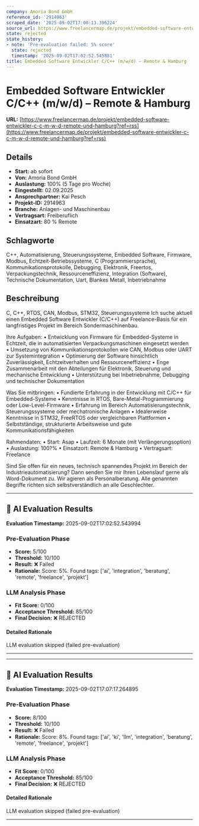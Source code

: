 ```yaml
---
company: Amoria Bond GmbH
reference_id: '2914963'
scraped_date: '2025-09-02T17:00:13.396224'
source_url: https://www.freelancermap.de/projekt/embedded-software-entwickler-c-c-m-w-d-remote-und-hamburg?ref=rss
state: rejected
state_history:
- note: 'Pre-evaluation failed: 5% score'
  state: rejected
  timestamp: '2025-09-02T17:02:52.545881'
title: Embedded Software Entwickler C/C++ (m/w/d) – Remote & Hamburg
---
```



# Embedded Software Entwickler C/C++ (m/w/d) – Remote & Hamburg
**URL:** [https://www.freelancermap.de/projekt/embedded-software-entwickler-c-c-m-w-d-remote-und-hamburg?ref=rss](https://www.freelancermap.de/projekt/embedded-software-entwickler-c-c-m-w-d-remote-und-hamburg?ref=rss)
## Details
- **Start:** ab sofort
- **Von:** Amoria Bond GmbH
- **Auslastung:** 100% (5 Tage pro Woche)
- **Eingestellt:** 02.09.2025
- **Ansprechpartner:** Kai Pesch
- **Projekt-ID:** 2914963
- **Branche:** Anlagen- und Maschinenbau
- **Vertragsart:** Freiberuflich
- **Einsatzart:** 80
                                                % Remote

## Schlagworte
C++, Automatisierung, Steuerungssysteme, Embedded Software, Firmware, Modbus, Echtzeit-Betriebssysteme, C (Programmiersprache), Kommunikationsprotokolle, Debugging, Elektronik, Freertos, Verpackungstechnik, Ressourceneffizienz, Integration (Software), Technische Dokumentation, Uart, Blankes Metall, Inbetriebnahme

## Beschreibung
C, C++, RTOS, CAN, Modbus, STM32, Steuerungssysteme
Ich suche aktuell einen Embedded Software Entwickler (C/C++) auf Freelance-Basis für ein langfristiges Projekt im Bereich Sondermaschinenbau.

Ihre Aufgaben:
• Entwicklung von Firmware für Embedded-Systeme in Echtzeit, die in automatisierten Verpackungsmaschinen eingesetzt werden
• Umsetzung von Kommunikationsprotokollen wie CAN, Modbus oder UART zur Systemintegration
• Optimierung der Software hinsichtlich Zuverlässigkeit, Echtzeitverhalten und Ressourceneffizienz
• Enge Zusammenarbeit mit den Abteilungen für Elektronik, Steuerung und mechanische Entwicklung
• Unterstützung bei Inbetriebnahme, Debugging und technischer Dokumentation

Was Sie mitbringen:
• Fundierte Erfahrung in der Entwicklung mit C/C++ für Embedded-Systeme
• Kenntnisse in RTOS, Bare-Metal-Programmierung oder Low-Level-Firmware
• Erfahrung im Bereich Automatisierungstechnik, Steuerungssysteme oder mechatronische Anlagen
• Idealerweise Kenntnisse in STM32, FreeRTOS oder vergleichbaren Plattformen
• Selbstständige, strukturierte Arbeitsweise und gute Kommunikationsfähigkeiten

Rahmendaten:
• Start: Asap
• Laufzeit: 6 Monate (mit Verlängerungsoption)
• Auslastung: 100?%
• Einsatzort: Remote & Hamburg
• Vertragsart: Freelance

Sind Sie offen für ein neues, technisch spannendes Projekt im Bereich der Industrieautomatisierung? Dann senden Sie mir Ihren Lebenslauf gerne als Word-Dokument zu.
Wir agieren als Personalberatung. Alle genannten Begriffe richten sich selbstverständlich an alle Geschlechter.

---

## 🤖 AI Evaluation Results

**Evaluation Timestamp:** 2025-09-02T17:02:52.543994

### Pre-Evaluation Phase
- **Score:** 5/100
- **Threshold:** 10/100
- **Result:** ❌ Failed
- **Rationale:** Score: 5%. Found tags: ['ai', 'integration', 'beratung', 'remote', 'freelance', 'projekt']

### LLM Analysis Phase
- **Fit Score:** 0/100
- **Acceptance Threshold:** 85/100
- **Final Decision:** ❌ REJECTED

#### Detailed Rationale
LLM evaluation skipped (failed pre-evaluation)

---


---

## 🤖 AI Evaluation Results

**Evaluation Timestamp:** 2025-09-02T17:07:17.264895

### Pre-Evaluation Phase
- **Score:** 8/100
- **Threshold:** 10/100
- **Result:** ❌ Failed
- **Rationale:** Score: 8%. Found tags: ['ai', 'ki', 'llm', 'integration', 'beratung', 'remote', 'freelance', 'projekt']

### LLM Analysis Phase
- **Fit Score:** 0/100
- **Acceptance Threshold:** 85/100
- **Final Decision:** ❌ REJECTED

#### Detailed Rationale
LLM evaluation skipped (failed pre-evaluation)

---
